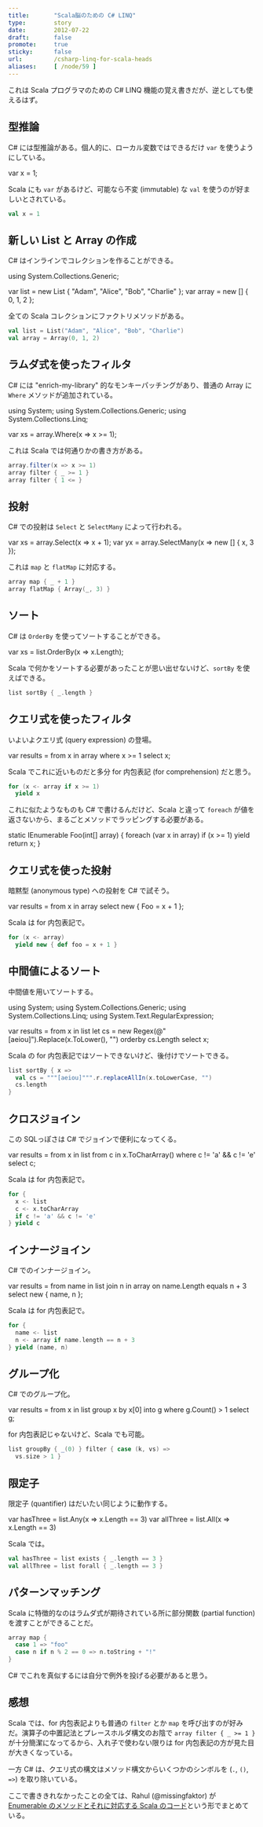 ```yaml
---
title:       "Scala脳のための C# LINQ"
type:        story
date:        2012-07-22
draft:       false
promote:     true
sticky:      false
url:         /csharp-linq-for-scala-heads
aliases:     [ /node/59 ]
---
```


  [1]: http://stackoverflow.com/questions/8104846/chart-of-ienumerable-linq-equivalents-in-scala/8106548#8106548

これは Scala プログラマのための C# LINQ 機能の覚え書きだが、逆としても使えるはず。

## 型推論

C# には型推論がある。個人的に、ローカル変数ではできるだけ `var` を使うようにしている。

<csharp>
var x = 1;
</csharp>

Scala にも `var` があるけど、可能なら不変 (immutable) な `val` を使うのが好ましいとされている。

```scala
val x = 1
```

## 新しい List と Array の作成

C# はインラインでコレクションを作ることができる。

<csharp>
using System.Collections.Generic;

var list = new List<string> { "Adam", "Alice", "Bob", "Charlie" };
var array = new [] { 0, 1, 2 };
</csharp>

全ての Scala コレクションにファクトリメソッドがある。

```scala
val list = List("Adam", "Alice", "Bob", "Charlie")
val array = Array(0, 1, 2)
```

## ラムダ式を使ったフィルタ

C# には "enrich-my-library" 的なモンキーパッチングがあり、普通の Array に `Where` メソッドが追加されている。

<csharp>
using System;
using System.Collections.Generic;
using System.Collections.Linq;

var xs = array.Where(x => x >= 1);
</csharp>

これは Scala では何通りかの書き方がある。

```scala
array.filter(x => x >= 1)
array filter { _ >= 1 }
array filter { 1 <= }
```

## 投射

C# での投射は `Select` と `SelectMany` によって行われる。

<csharp>
var xs = array.Select(x => x + 1);
var yx = array.SelectMany(x => new [] { x, 3 });
</csharp>

これは `map` と `flatMap` に対応する。

```scala
array map { _ + 1 }
array flatMap { Array(_, 3) }
```

## ソート

C# は `OrderBy` を使ってソートすることができる。

<csharp>
var xs = list.OrderBy(x => x.Length);
</csharp>

Scala で何かをソートする必要があったことが思い出せないけど、`sortBy` を使えばできる。

```scala
list sortBy { _.length }
```

## クエリ式を使ったフィルタ

いよいよクエリ式 (query expression) の登場。

<csharp>
var results =
    from x in array
    where x >= 1
    select x;
</csharp>

Scala でこれに近いものだと多分 for 内包表記 (for comprehension) だと思う。

```scala
for (x <- array if x >= 1)
  yield x
```

これに似たようなものも C# で書けるんだけど、Scala と違って `foreach` が値を返さないから、まるごとメソッドでラッピングする必要がある。

<csharp>
static IEnumerable<int> Foo(int[] array)
{
    foreach (var x in array)
        if (x >= 1)
            yield return x;
}
</csharp>

## クエリ式を使った投射

暗黙型 (anonymous type) への投射を C# で試そう。

<csharp>
var results =
    from x in array
    select new { Foo = x + 1 };
</csharp>

Scala は for 内包表記で。

```scala
for (x <- array)
  yield new { def foo = x + 1 }
```

## 中間値によるソート

中間値を用いてソートする。

<csharp>
using System;
using System.Collections.Generic;
using System.Collections.Linq;
using System.Text.RegularExpression;

var results =
    from x in list
    let cs = new Regex(@"[aeiou]").Replace(x.ToLower(), "")
    orderby cs.Length
    select x;
</csharp>

Scala の for 内包表記ではソートできないけど、後付けでソートできる。

```scala
list sortBy { x =>
  val cs = """[aeiou]""".r.replaceAllIn(x.toLowerCase, "")
  cs.length
}
```

## クロスジョイン

この SQLっぽさは C# でジョインで便利になってくる。

<csharp>
var results =
    from x in list
    from c in x.ToCharArray()
    where c != 'a' && c != 'e'
    select c;
</csharp>

Scala は for 内包表記で。

```scala
for {
  x <- list
  c <- x.toCharArray
  if c != 'a' && c != 'e'
} yield c
```

## インナージョイン

C# でのインナージョイン。

<csharp>
var results =
    from name in list
    join n in array on name.Length equals n + 3
    select new { name, n };
</csharp>

Scala は for 内包表記で。

```scala
for {
  name <- list
  n <- array if name.length == n + 3
} yield (name, n)
```

## グループ化

C# でのグループ化。

<csharp>
var results =
    from x in list
    group x by x[0] into g
    where g.Count() > 1
    select g;
</csharp>

for 内包表記じゃないけど、Scala でも可能。

```scala
list groupBy { _(0) } filter { case (k, vs) =>
  vs.size > 1 }
```

## 限定子

限定子 (quantifier) はだいたい同じように動作する。

<csharp>
var hasThree = list.Any(x => x.Length == 3)
var allThree = list.All(x => x.Length == 3)
</csharp>

Scala では。

```scala
val hasThree = list exists { _.length == 3 }
val allThree = list forall { _.length == 3 }
```

## パターンマッチング

Scala に特徴的なのはラムダ式が期待されている所に部分関数 (partial function) を渡すことができることだ。

```scala
array map {
  case 1 => "foo"
  case n if n % 2 == 0 => n.toString + "!"
}
```

C# でこれを真似するには自分で例外を投げる必要があると思う。

## 感想

Scala では、for 内包表記よりも普通の `filter` とか `map` を呼び出すのが好みだ。演算子の中置記法とプレースホルダ構文のお陰で `array filter { _ >= 1 }` が十分簡潔になってるから、入れ子で使わない限りは for 内包表記の方が見た目が大きくなっている。

一方 C# は、クエリ式の構文はメソッド構文からいくつかのシンボルを (`.`, `()`, `=>`) を取り除いている。

ここで書ききれなかったことの全ては、Rahul (@missingfaktor) が [Enumerable のメソッドとそれに対応する Scala のコード][1]という形でまとめている。
